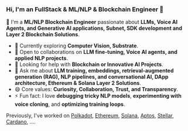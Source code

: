 ### Hi, I'm an FullStack & ML/NLP & Blockchain Engineer 👋

🔭 I'm a **ML/NLP  Blockchain Engineer** passionate about **LLMs, Voice AI Agents, and Generative AI applications, Subnet, SDK development and Layer 2 Blockchain Solutions**.  
- 🌱 Currently exploring **Computer Vision, Substrate**.  
- 👯 Open to collaborations on **LLM fine-tuning, Voice AI agents, and applied NLP projects**.  
- 🤔 Looking for help with **Blockchain or Innovative AI Projects**.  
- 💬 Ask me about **LLM training, embeddings, retrieval-augmented generation (RAG), NLP pipelines, and conversational AI, DApp architecture, Ethereum & Solana Layer 2 Solutions**.  
- 😄 Core values: **Curiosity, Collaboration, Trust, and Transparency**.  
- ⚡ Fun fact: I love **debugging tricky NLP models**, **experimenting with voice cloning**, and **optimizing training loops**.  

Previously, I've worked on [Polkadot](https://polkadot.com/), [Ethereum](https://ethereum.org), [Solana](https://solana.com), [Aptos](https://aptoslabs.com), [Stellar](https://stellar.org), [Cardano](https://cardano.org/), ....
<!--
Previously, I've worked on [Polkadot](https://polkadot.com/), [Ethereum](https://ethereum.org), [Solana](https://solana.com), [Aptos](https://aptoslabs.com), [Stellar](https://stellar.org), [TON](https://ton.org), ....
**rustielin/rustielin** is a ✨ _special_ ✨ repository because its `README.md` (this file) appears on your GitHub profile.

Here are some ideas to get you started:
at [Aptos Labs](https://aptoslabs.com)
- 🔭 I'm currently working on ...
- 🌱 I'm currently learning ...
- 👯 I'm looking to collaborate on ...
- 🤔 I'm looking for help with ...
- 💬 Ask me about ...
- 📫 How to reach me: ...
- 😄 Pronouns: ...
- ⚡ Fun fact: ...
  ![](https://komarev.com/ghpvc/?username=spectrecoder7&color=brightgreen)
-->
